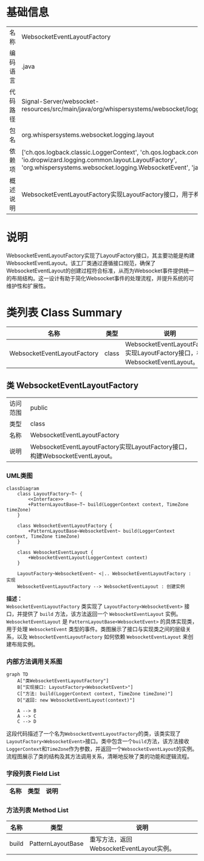 # 基础信息

|      |      |
|------|------|
| 名称 | WebsocketEventLayoutFactory |
| 编码语言 | .java |
| 代码路径 | Signal-Server/websocket-resources/src/main/java/org/whispersystems/websocket/logging/layout/WebsocketEventLayoutFactory.java |
| 包名 | org.whispersystems.websocket.logging.layout |
| 依赖项 | ['ch.qos.logback.classic.LoggerContext', 'ch.qos.logback.core.pattern.PatternLayoutBase', 'io.dropwizard.logging.common.layout.LayoutFactory', 'org.whispersystems.websocket.logging.WebsocketEvent', 'java.util.TimeZone'] |
| 概述说明 | WebsocketEventLayoutFactory实现LayoutFactory接口，用于构建WebsocketEventLayout。 |

# 说明

WebsocketEventLayoutFactory实现了LayoutFactory接口，其主要功能是构建WebsocketEventLayout。该工厂类通过遵循接口规范，确保了WebsocketEventLayout的创建过程符合标准，从而为Websocket事件提供统一的布局结构。这一设计有助于简化Websocket事件的处理流程，并提升系统的可维护性和扩展性。

# 类列表 Class Summary

| 名称   | 类型  | 说明 |
|-------|------|-------------|
| WebsocketEventLayoutFactory | class | WebsocketEventLayoutFactory实现LayoutFactory接口，构建WebsocketEventLayout。 |



## 类 WebsocketEventLayoutFactory

|      |      |
|------|------|
| 访问范围 | public |
| 类型 | class |
| 名称 | WebsocketEventLayoutFactory |
| 说明 | WebsocketEventLayoutFactory实现LayoutFactory接口，构建WebsocketEventLayout。 |


### UML类图

```mermaid
classDiagram
    class LayoutFactory~T~ {
        <<Interface>>
        +PatternLayoutBase~T~ build(LoggerContext context, TimeZone timeZone)
    }

    class WebsocketEventLayoutFactory {
        +PatternLayoutBase~WebsocketEvent~ build(LoggerContext context, TimeZone timeZone)
    }

    class WebsocketEventLayout {
        +WebsocketEventLayout(LoggerContext context)
    }

    LayoutFactory~WebsocketEvent~ <|.. WebsocketEventLayoutFactory : 实现
    WebsocketEventLayoutFactory --> WebsocketEventLayout : 创建实例
```

**描述：**  
`WebsocketEventLayoutFactory` 类实现了 `LayoutFactory<WebsocketEvent>` 接口，并提供了 `build` 方法，该方法返回一个 `WebsocketEventLayout` 实例。`WebsocketEventLayout` 是 `PatternLayoutBase<WebsocketEvent>` 的具体实现类，用于处理 `WebsocketEvent` 类型的事件。类图展示了接口与实现类之间的层级关系，以及 `WebsocketEventLayoutFactory` 如何依赖 `WebsocketEventLayout` 来创建布局实例。


### 内部方法调用关系图

```mermaid
graph TD
    A["类WebsocketEventLayoutFactory"]
    B["实现接口: LayoutFactory<WebsocketEvent>"]
    C["方法: build(LoggerContext context, TimeZone timeZone)"]
    D["返回: new WebsocketEventLayout(context)"]

    A --> B
    A --> C
    C --> D
```

这段代码描述了一个名为`WebsocketEventLayoutFactory`的类，该类实现了`LayoutFactory<WebsocketEvent>`接口。类中包含一个`build`方法，该方法接收`LoggerContext`和`TimeZone`作为参数，并返回一个`WebsocketEventLayout`的实例。流程图展示了类的结构及其方法调用关系，清晰地反映了类的功能和逻辑流程。

### 字段列表 Field List

| 名称  | 类型  | 说明 |
|-------|-------|------|

### 方法列表 Method List

| 名称  | 类型  | 说明 |
|-------|-------|------|
| build | PatternLayoutBase<WebsocketEvent> | 重写方法，返回WebsocketEventLayout实例。 |




